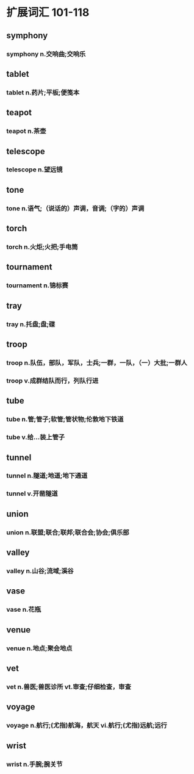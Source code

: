 # 扩展词汇 101-118

## symphony

### symphony n.交响曲;交响乐  

## tablet

### tablet n.药片;平板;便笺本  

## teapot

### teapot n.茶壶  

## telescope

### telescope n.望远镜  

## tone

### tone n.语气;（说话的）声调，音调;（字的）声调  

## torch

### torch n.火炬;火把;手电筒  

## tournament

### tournament n.锦标赛  

## tray

### tray n.托盘;盘;碟  

## troop

### troop n.队伍，部队，军队，士兵;一群，一队，（一）大批;一群人

### troop v.成群结队而行，列队行进  

## tube

### tube n.管;管子;软管;管状物;伦敦地下铁道

### tube v.给…装上管子  

## tunnel

### tunnel n.隧道;地道;地下通道

### tunnel v.开凿隧道  

## union

### union n.联盟;联合;联邦;联合会;协会;俱乐部  

## valley

### valley n.山谷;流域;溪谷  

## vase

### vase n.花瓶  

## venue

### venue n.地点;聚会地点  

## vet

### vet n.兽医;兽医诊所 vt.审查;仔细检查，审查  

## voyage

### voyage n.航行;(尤指)航海，航天 vi.航行;(尤指)远航;远行  

## wrist

### wrist n.手腕;腕关节
